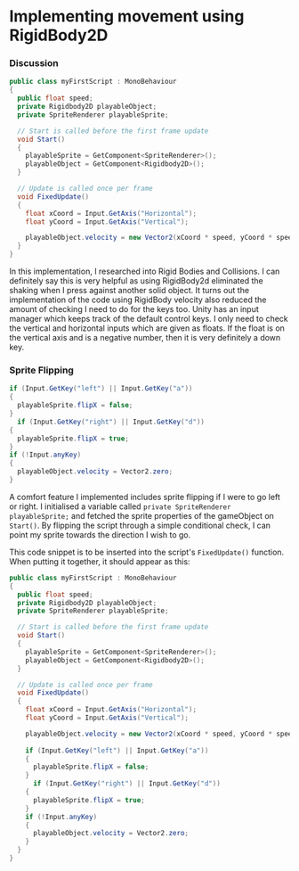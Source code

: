 # Implementing movement using RigidBody2D
### Discussion
```cs
public class myFirstScript : MonoBehaviour 
{
  public float speed;
  private Rigidbody2D playableObject;
  private SpriteRenderer playableSprite;

  // Start is called before the first frame update
  void Start()
  {
    playableSprite = GetComponent<SpriteRenderer>();
    playableObject = GetComponent<Rigidbody2D>();
  }

  // Update is called once per frame
  void FixedUpdate()
  {
    float xCoord = Input.GetAxis("Horizontal");
    float yCoord = Input.GetAxis("Vertical");

    playableObject.velocity = new Vector2(xCoord * speed, yCoord * speed) * Time.deltaTime;
  }
}
```
In this implementation, I researched into Rigid Bodies and Collisions. I can definitely say this is very helpful as using RigidBody2d eliminated the shaking when I press against another solid object.
It turns out the implementation of the code using RigidBody velocity also reduced the amount of checking I need to do for the keys too. 
Unity has an input manager which keeps track of the default control keys. I only need to check the vertical and horizontal inputs which are given as floats.
If the float is on the vertical axis and is a negative number, then it is very definitely a down key.
  
### Sprite Flipping
```cs
if (Input.GetKey("left") || Input.GetKey("a"))
{
  playableSprite.flipX = false;
}
  if (Input.GetKey("right") || Input.GetKey("d"))
{
  playableSprite.flipX = true;
}
if (!Input.anyKey)
{
  playableObject.velocity = Vector2.zero;
}
```
A comfort feature I implemented includes sprite flipping if I were to go left or right. 
I initialised a variable called ``private SpriteRenderer playableSprite;`` and fetched the sprite properties of the gameObject on ``Start()``.
By flipping the script through a simple conditional check, I can point my sprite towards the direction I wish to go.

This code snippet is to be inserted into the script's ``FixedUpdate()`` function. When putting it together, it should appear as this:

```cs
public class myFirstScript : MonoBehaviour 
{
  public float speed;
  private Rigidbody2D playableObject;
  private SpriteRenderer playableSprite;

  // Start is called before the first frame update
  void Start()
  {
    playableSprite = GetComponent<SpriteRenderer>();
    playableObject = GetComponent<Rigidbody2D>();
  }

  // Update is called once per frame
  void FixedUpdate()
  {
    float xCoord = Input.GetAxis("Horizontal");
    float yCoord = Input.GetAxis("Vertical");

    playableObject.velocity = new Vector2(xCoord * speed, yCoord * speed) * Time.deltaTime;
    
    if (Input.GetKey("left") || Input.GetKey("a"))
    {
      playableSprite.flipX = false;
    }
      if (Input.GetKey("right") || Input.GetKey("d"))
    {
      playableSprite.flipX = true;
    }
    if (!Input.anyKey)
    {
      playableObject.velocity = Vector2.zero;
    }
  }
}
```

